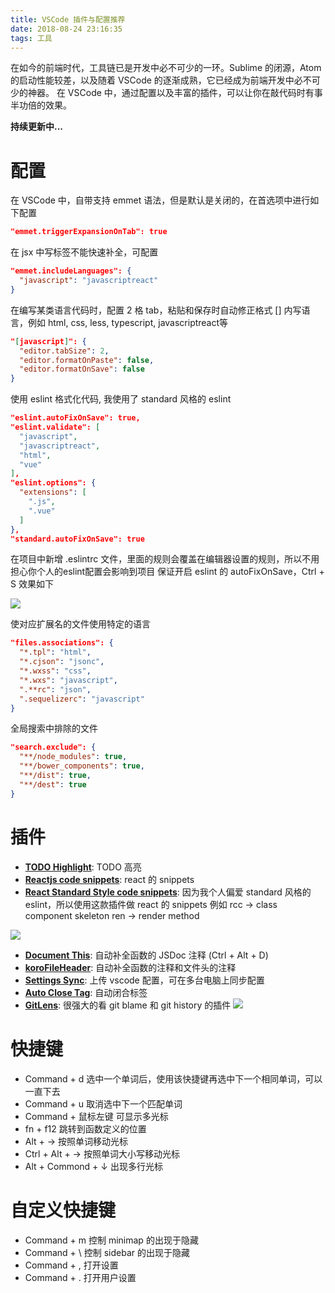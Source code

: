 ```yaml
---
title: VSCode 插件与配置推荐
date: 2018-08-24 23:16:35
tags: 工具
---
```

在如今的前端时代，工具链已是开发中必不可少的一环。Sublime 的闭源，Atom 的启动性能较差，以及随着 VSCode 的逐渐成熟，它已经成为前端开发中必不可少的神器。
在 VSCode 中，通过配置以及丰富的插件，可以让你在敲代码时有事半功倍的效果。

**持续更新中...**
<!--more-->

# 配置
在 VSCode 中，自带支持 emmet 语法，但是默认是关闭的，在首选项中进行如下配置
```json
"emmet.triggerExpansionOnTab": true
```
在 jsx 中写标签不能快速补全，可配置
```json
"emmet.includeLanguages": {
  "javascript": "javascriptreact"
}
```
在编写某类语言代码时，配置 2 格 tab，粘贴和保存时自动修正格式
[] 内写语言，例如 html, css, less, typescript, javascriptreact等
```json
"[javascript]": {
  "editor.tabSize": 2,
  "editor.formatOnPaste": false,
  "editor.formatOnSave": false
}
```
使用 eslint 格式化代码, 我使用了 standard 风格的 eslint
```json
"eslint.autoFixOnSave": true,
"eslint.validate": [
  "javascript",
  "javascriptreact",
  "html",
  "vue"
],
"eslint.options": {
  "extensions": [
    ".js",
    ".vue"
  ]
},
"standard.autoFixOnSave": true
```
在项目中新增 .eslintrc 文件，里面的规则会覆盖在编辑器设置的规则，所以不用担心你个人的eslint配置会影响到项目
保证开启 eslint 的 autoFixOnSave，Ctrl + S 效果如下

![](https://i.loli.net/2018/11/20/5bf3a7c44ec80.gif)

使对应扩展名的文件使用特定的语言
```json
"files.associations": {
  "*.tpl": "html",
  "*.cjson": "jsonc",
  "*.wxss": "css",
  "*.wxs": "javascript",
  ".**rc": "json",
  ".sequelizerc": "javascript"
}
```

全局搜索中排除的文件
```json
"search.exclude": {
  "**/node_modules": true,
  "**/bower_components": true,
  "**/dist": true,
  "**/dest": true
}
```

# 插件
- **[TODO Highlight](https://marketplace.visualstudio.com/items?itemName=wayou.vscode-todo-highlight)**: TODO 高亮
- **[Reactjs code snippets](https://marketplace.visualstudio.com/items?itemName=xabikos.ReactSnippets)**: react 的 snippets
- **[React Standard Style code snippets](https://marketplace.visualstudio.com/items?itemName=TimonVS.ReactSnippetsStandard)**: 因为我个人偏爱 standard 风格的 eslint，所以使用这款插件做 react 的 snippets 例如
rcc →	class component skeleton
ren → render method

![](https://i.loli.net/2018/11/19/5bf28a0b2f973.gif)
- **[Document This](https://marketplace.visualstudio.com/items?itemName=joelday.docthis)**: 自动补全函数的 JSDoc 注释 (Ctrl + Alt + D)
- **[koroFileHeader](https://marketplace.visualstudio.com/items?itemName=OBKoro1.korofileheader)**: 自动补全函数的注释和文件头的注释
- **[Settings Sync](https://marketplace.visualstudio.com/items?itemName=Shan.code-settings-sync)**: 上传 vscode 配置，可在多台电脑上同步配置
- **[Auto Close Tag](https://marketplace.visualstudio.com/items?itemName=formulahendry.auto-close-tag)**: 自动闭合标签
- **[GitLens](https://marketplace.visualstudio.com/items?itemName=eamodio.gitlens)**: 很强大的看 git blame 和 git history 的插件
  ![](https://i.loli.net/2019/01/24/5c4957059664f.png)

# 快捷键
- Command + d 选中一个单词后，使用该快捷键再选中下一个相同单词，可以一直下去
- Command + u 取消选中下一个匹配单词
- Command + 鼠标左键  可显示多光标
- fn + f12 跳转到函数定义的位置
- Alt + → 按照单词移动光标
- Ctrl + Alt + → 按照单词大小写移动光标
- Alt + Commond + ↓ 出现多行光标

# 自定义快捷键
- Command + m 控制 minimap 的出现于隐藏
- Command + \ 控制 sidebar 的出现于隐藏
- Command + , 打开设置
- Command + . 打开用户设置